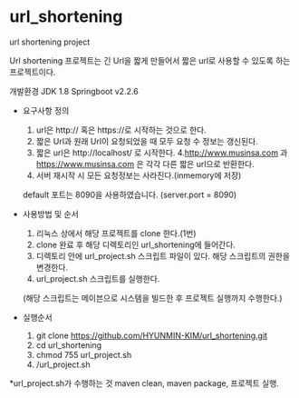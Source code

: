 # url_shortening
url shortening project

Url shortening 프로젝트는 긴 Url을 짧게 만들어서 짧은 url로 사용할 수 있도록 하는 프로젝트이다.


개발환경
JDK 1.8
Springboot v2.2.6


* 요구사항 정의
  1. url은 http:// 혹은 https://로 시작하는 것으로 한다.
  2. 짧은 Url과 원래 Url이 요청되었을 때 모두 요청 수 정보는 갱신된다.
  3. 짧은 url은 http://localhost/ 로 시작한다.
  4.http://www.musinsa.com 과 https://www.musinsa.com 은 각각 다른 짧은 url으로 반환한다.
  5. 서버 재시작 시 모든 요청정보는 사라진다.(inmemory에 저장)
  
  default 포트는 8090을 사용하였습니다. (server.port = 8090)
  
 * 사용방법 및 순서 
      1. 리눅스 상에서 해당 프로젝트를 clone 한다.(1번)
      2. clone 완료 후 해당 디렉토리인 url_shortening에 들어간다.
      3. 디렉토리 안에 url_project.sh 스크립트 파일이 있다. 해당 스크립트의 권한을 변경한다.
      4. url_project.sh 스크립트를 실행한다.
      
      (해당 스크립트는 메이븐으로 시스템을 빌드한 후 프로젝트 실행까지 수행한다.)
      
      
 * 실행순서
      1. git clone https://github.com/HYUNMIN-KIM/url_shortening.git
      2. cd url_shortening
      3. chmod 755 url_project.sh
      4. /url_project.sh
 
 
 
 
*url_project.sh가 수행하는 것
maven clean,
maven package, 
프로젝트 실행.
      
      
